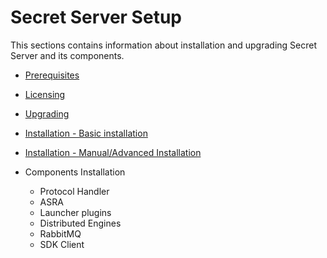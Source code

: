 [title]: # (Secret Server Setup)
[tags]: # (Setup)
[priority]: # (400)

# Secret Server Setup

This sections contains information about installation and upgrading Secret Server and its components.

* [Prerequisites](prerequisites/index.md)

* [Licensing](licensing/index.md)

* [Upgrading](upgrading/index.md)

* [Installation - Basic installation](installation/basic-installation-automatic/index.md)

* [Installation - Manual/Advanced Installation](installation/advanced-installation-manual/index.md)

* Components Installation

  * Protocol Handler
  * ASRA
  * Launcher plugins
  * Distributed Engines
  * RabbitMQ
  * SDK Client
